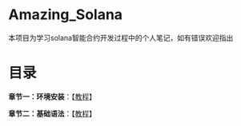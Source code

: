 # Amazing_Solana

本项目为学习solana智能合约开发过程中的个人笔记，如有错误欢迎指出

# 目录

**章节一：环境安装**：【[教程](https://github.com/lanyi1998/Amazing_Solana/blob/main/01-install/01.md)】

**章节二：基础语法**：【[教程](https://github.com/lanyi1998/Amazing_Solana/blob/main/02-rust/02.md)】
